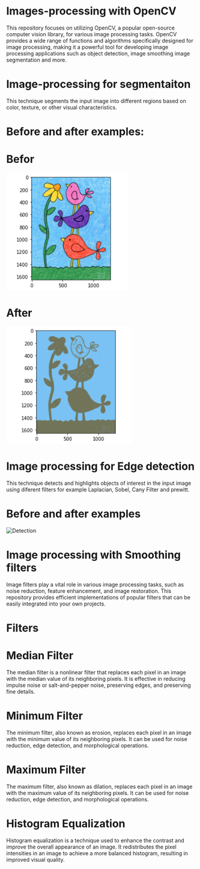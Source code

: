 # Images-processing with OpenCV
This repository focuses on utilizing OpenCV, a popular open-source computer vision library, for various image processing tasks. OpenCV provides a wide range of functions and algorithms specifically designed for image processing, making it a powerful tool for developing image processing applications such as object detection, image smoothing image segmentation and more.
# Image-processing for segmentaiton
This technique segments the input image into different regions based on color, texture, or other visual characteristics.
# Before and after examples:
# Befor
![My Image](g.PNG)
# After
![My Image](gg.PNG)
# Image processing for Edge detection
This technique detects and highlights objects of interest in the input image using diferent filters for example Laplacian, Sobel, Cany Filter and prewitt.
# Before and after examples
![Detection](https://github.com/monly98/Images-processing-with-OpenCV/assets/93678291/210b7bb1-fe2b-4bc4-b156-b830980f06f1)
# Image processing with Smoothing filters
Image filters play a vital role in various image processing tasks, such as noise reduction, feature enhancement, and image restoration. This repository provides efficient implementations of popular filters that can be easily integrated into your own projects.
# Filters
# Median Filter
The median filter is a nonlinear filter that replaces each pixel in an image with the median value of its neighboring pixels. It is effective in reducing impulse noise or salt-and-pepper noise, preserving edges, and preserving fine details.

# Minimum Filter
The minimum filter, also known as erosion, replaces each pixel in an image with the minimum value of its neighboring pixels. It can be used for noise reduction, edge detection, and morphological operations.

# Maximum Filter
The maximum filter, also known as dilation, replaces each pixel in an image with the maximum value of its neighboring pixels. It can be used for noise reduction, edge detection, and morphological operations.

# Histogram Equalization
Histogram equalization is a technique used to enhance the contrast and improve the overall appearance of an image. It redistributes the pixel intensities in an image to achieve a more balanced histogram, resulting in improved visual quality.
